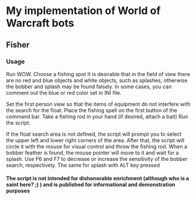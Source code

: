 # My implementation  of World of Warcraft bots
## Fisher
### Usage
Run WOW.
Choose a fishing spot
It is desirable that in the field of view there are no red and blue objects and white objects, such as splashes, otherwise the bobber and splash may be found falsely.
In some cases, you can comment out the blue or red color set in INI file.

Set the first person view so that the items of equipment do not interfere with the search for the float. 
Place the fishing spell on the first button of the command bar.
Take a fishing rod in your hand (if desired, attach a bait)
Run the script.

If the float search area is not defined, the script will prompt you to select the upper left and lower right corners of the area. After that, the script will circle it with the mouse for visual control and throw the fishing rod. When a bobber feather is found, the mouse pointer will move to it and wait for a splash.
Use F6 and  F7 to decrease or increase the sensitivity of the bobber search, respectively.
The same for splash with ALT key pressed

####  The script is not intended for dishonorable enrichment (although who is a saint here? ;) ) and is published for informational and demonstration purposes 
